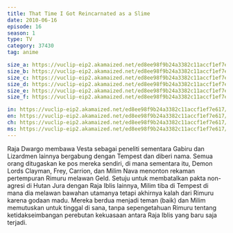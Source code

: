 ```yaml
---
title: That Time I Got Reincarnated as a Slime
date: 2010-06-16
episode: 16
season: 1
type: TV
category: 37430
tag: anime

size_a: https://vuclip-eip2.akamaized.net/ed8ee98f9b24a3382c11accf1ef7e617/vp63207_V20210323042600/hlsc_e2931_2.m3u8
size_b: https://vuclip-eip2.akamaized.net/ed8ee98f9b24a3382c11accf1ef7e617/vp63207_V20210323042600/hlsc_e2931_3.m3u8
size_c: https://vuclip-eip2.akamaized.net/ed8ee98f9b24a3382c11accf1ef7e617/vp63207_V20210323042600/hlsc_e2931_4.m3u8
size_d: https://vuclip-eip2.akamaized.net/ed8ee98f9b24a3382c11accf1ef7e617/vp63207_V20210323042600/hlsc_e2931_5.m3u8
size_e: https://vuclip-eip2.akamaized.net/ed8ee98f9b24a3382c11accf1ef7e617/vp63207_V20210323042600/hlsc_e2931_6.m3u8
size_f: https://vuclip-eip2.akamaized.net/ed8ee98f9b24a3382c11accf1ef7e617/vp63207_V20210323042600/hlsc_e2931_7.m3u8

in: https://vuclip-eip2.akamaized.net/ed8ee98f9b24a3382c11accf1ef7e617/id.vtt
en: https://vuclip-eip2.akamaized.net/ed8ee98f9b24a3382c11accf1ef7e617/en.vtt
ch: https://vuclip-eip2.akamaized.net/ed8ee98f9b24a3382c11accf1ef7e617/zh-TW.vtt
ms: https://vuclip-eip2.akamaized.net/ed8ee98f9b24a3382c11accf1ef7e617/ms.vtt
---
```

Raja Dwargo membawa Vesta sebagai peneliti sementara Gabiru dan Lizardmen lainnya bergabung dengan Tempest dan diberi nama. Semua orang ditugaskan ke pos mereka sendiri, di mana sementara itu, Demon Lords Clayman, Frey, Carrion, dan Milim Nava menonton rekaman pertempuran Rimuru melawan Geld. Setuju untuk membatalkan pakta non-agresi di Hutan Jura dengan Raja Iblis lainnya, Milim tiba di Tempest di mana dia melawan bawahan utamanya tetapi akhirnya kalah dari Rimuru karena godaan madu. Mereka berdua menjadi teman (baik) dan Milim memutuskan untuk tinggal di sana, tanpa sepengetahuan Rimuru tentang ketidakseimbangan perebutan kekuasaan antara Raja Iblis yang baru saja terjadi.